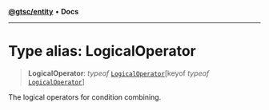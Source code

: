 [**@gtsc/entity**](../overview.md) • **Docs**

***

# Type alias: LogicalOperator

> **LogicalOperator**: *typeof* [`LogicalOperator`](../variables/LogicalOperator.md)\[keyof *typeof* [`LogicalOperator`](../variables/LogicalOperator.md)\]

The logical operators for condition combining.
